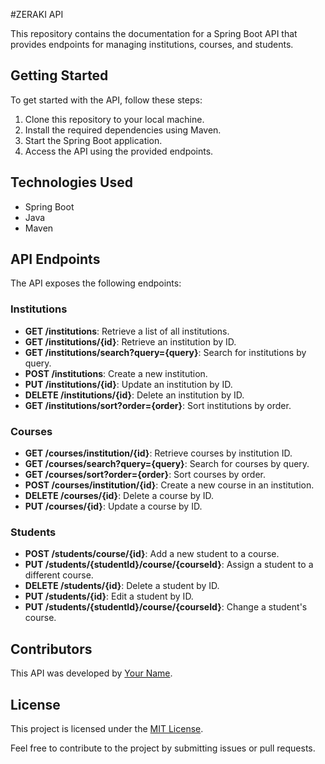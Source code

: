 #ZERAKI API

This repository contains the documentation for a Spring Boot API that provides endpoints for managing institutions, courses, and students.

## Getting Started

To get started with the API, follow these steps:

1. Clone this repository to your local machine.
2. Install the required dependencies using Maven.
3. Start the Spring Boot application.
4. Access the API using the provided endpoints.


## Technologies Used

- Spring Boot
- Java
- Maven

## API Endpoints

The API exposes the following endpoints:

### Institutions

- **GET /institutions**: Retrieve a list of all institutions.
- **GET /institutions/{id}**: Retrieve an institution by ID.
- **GET /institutions/search?query={query}**: Search for institutions by query.
- **POST /institutions**: Create a new institution.
- **PUT /institutions/{id}**: Update an institution by ID.
- **DELETE /institutions/{id}**: Delete an institution by ID.
- **GET /institutions/sort?order={order}**: Sort institutions by order.

### Courses

- **GET /courses/institution/{id}**: Retrieve courses by institution ID.
- **GET /courses/search?query={query}**: Search for courses by query.
- **GET /courses/sort?order={order}**: Sort courses by order.
- **POST /courses/institution/{id}**: Create a new course in an institution.
- **DELETE /courses/{id}**: Delete a course by ID.
- **PUT /courses/{id}**: Update a course by ID.

### Students

- **POST /students/course/{id}**: Add a new student to a course.
- **PUT /students/{studentId}/course/{courseId}**: Assign a student to a different course.
- **DELETE /students/{id}**: Delete a student by ID.
- **PUT /students/{id}**: Edit a student by ID.
- **PUT /students/{studentId}/course/{courseId}**: Change a student's course.

## Contributors

This API was developed by [Your Name](https://github.com/devsheila).

## License

This project is licensed under the [MIT License](LICENSE).

Feel free to contribute to the project by submitting issues or pull requests.
